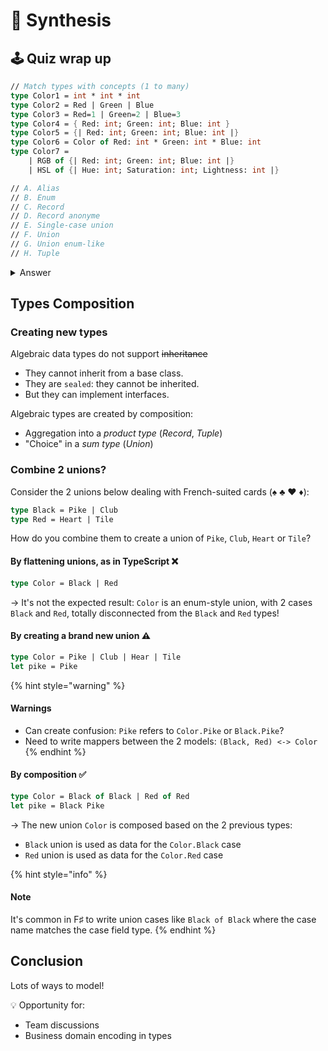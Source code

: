 # 📜 Synthesis

## 🕹️ Quiz wrap up

```fsharp
// Match types with concepts (1 to many)
type Color1 = int * int * int
type Color2 = Red | Green | Blue
type Color3 = Red=1 | Green=2 | Blue=3
type Color4 = { Red: int; Green: int; Blue: int }
type Color5 = {| Red: int; Green: int; Blue: int |}
type Color6 = Color of Red: int * Green: int * Blue: int
type Color7 =
    | RGB of {| Red: int; Green: int; Blue: int |}
    | HSL of {| Hue: int; Saturation: int; Lightness: int |}

// A. Alias
// B. Enum
// C. Record
// D. Record anonyme
// E. Single-case union
// F. Union
// G. Union enum-like
// H. Tuple
```

<details>

<summary>Answer</summary>

| Types                                       | Concepts                                |
| ------------------------------------------- | --------------------------------------- |
| `type Color1 = int * int * int`             | **H.** Tuple + **A.** Alias             |
| `type Color2 = Red ∣ Green ∣ Blue`          | **G.** Union enum-like                  |
| `type Color3 = Red=1 ∣ Green=2 ∣ Blue=3`    | **B.** Enum                             |
| `type Color4 = { Red: int; Green: int… }`   | **C.** Record                           |
| `type Color5 = {∣ Red: int; Green: int… ∣}` | **D.** Anonymous Record + **A.** Alias  |
| `type Color6 = Color of Red: int * …`       | **E.** Single-case union + **H.** Tuple |
| `type Color7 = RGB of {∣…∣} ∣ HSL of {∣…∣}` | **F.** Union + **D.** Anonymous Record  |

</details>

## Types Composition

### Creating new types

Algebraic data types do not support ~~inheritance~~

* They cannot inherit from a base class.
* They are `sealed`: they cannot be inherited.
* But they can implement interfaces.

Algebraic types are created by composition:

* Aggregation into a _product type_ (_Record_, _Tuple_)
* "Choice" in a _sum type_ (_Union_)

### Combine 2 unions?

Consider the 2 unions below dealing with French-suited cards (♠ ♣ ♥ ♦):

```fsharp
type Black = Pike | Club
type Red = Heart | Tile
```

How do you combine them to create a union of `Pike`, `Club`, `Heart` or `Tile`?

#### By flattening unions, as in TypeScript ❌

```fsharp
type Color = Black | Red
```

→ It's not the expected result: `Color` is an enum-style union, with 2 cases `Black` and `Red`, totally disconnected from the `Black` and `Red` types!

#### By creating a brand new union ⚠️

```fsharp
type Color = Pike | Club | Hear | Tile
let pike = Pike
```

{% hint style="warning" %}
#### Warnings

* Can create confusion: `Pike` refers to `Color.Pike` or `Black.Pike`?
* Need to write mappers between the 2 models: `(Black, Red) <-> Color`
{% endhint %}

#### By composition ✅

```fsharp
type Color = Black of Black | Red of Red
let pike = Black Pike
```

→  The new union `Color` is composed based on the 2 previous types:

* `Black` union is used as data for the `Color.Black` case
* `Red` union is used as data for the `Color.Red` case

{% hint style="info" %}
#### Note

It's common in F♯ to write union cases like `Black of Black` where the case name matches the case field type.
{% endhint %}

## Conclusion

Lots of ways to model!

💡 Opportunity for:

* Team discussions
* Business domain encoding in types
